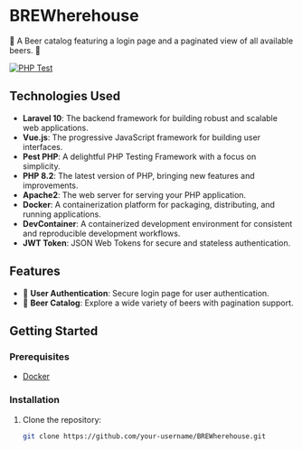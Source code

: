 # BREWherehouse

🍺 A Beer catalog featuring a login page and a paginated view of all available beers. 🍻

[![PHP Test](https://github.com/gianni/beers/actions/workflows/php-test.yml/badge.svg)](https://github.com/gianni/beers/actions/workflows/php-test.yml)

## Technologies Used

- **Laravel 10**: The backend framework for building robust and scalable web applications.
- **Vue.js**: The progressive JavaScript framework for building user interfaces.
- **Pest PHP**: A delightful PHP Testing Framework with a focus on simplicity.
- **PHP 8.2**: The latest version of PHP, bringing new features and improvements.
- **Apache2**: The web server for serving your PHP application.
- **Docker**: A containerization platform for packaging, distributing, and running applications.
- **DevContainer**: A containerized development environment for consistent and reproducible development workflows.
- **JWT Token**: JSON Web Tokens for secure and stateless authentication.

## Features

- 🚀 **User Authentication**: Secure login page for user authentication.
- 🍺 **Beer Catalog**: Explore a wide variety of beers with pagination support.
## Getting Started

### Prerequisites

- [Docker](https://www.docker.com/get-started)

### Installation

1. Clone the repository:

   ```bash
   git clone https://github.com/your-username/BREWherehouse.git
